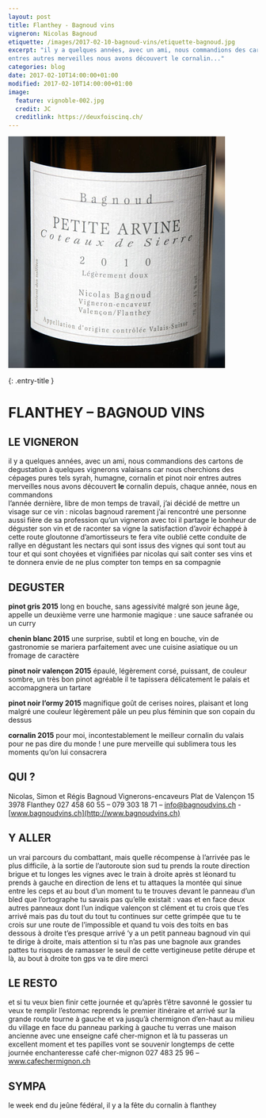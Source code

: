```yaml
---
layout: post
title: Flanthey - Bagnoud vins
vigneron: Nicolas Bagnoud
etiquette: /images/2017-02-10-bagnoud-vins/etiquette-bagnoud.jpg
excerpt: "il y a quelques années, avec un ami, nous commandions des cartons de degustation à quelques vignerons valaisans car nous cherchions des cépages pures tels syrah, humagne, cornalin et pinot noir
entres autres merveilles nous avons découvert le cornalin..."
categories: blog
date: 2017-02-10T14:00:00+01:00
modified: 2017-02-10T14:00:00+01:00
image:
  feature: vignoble-002.jpg
  credit: JC
  creditlink: https://deuxfoiscinq.ch/
---
```



![étiquette bagnoud vins](/images/2017-02-10-bagnoud-vins/etiquette-bagnoud.jpg)

{: .entry-title }
# FLANTHEY – BAGNOUD VINS

## LE VIGNERON
il y a quelques années, avec un ami, nous commandions des cartons de degustation à quelques vignerons valaisans car nous cherchions des cépages pures tels syrah, humagne, cornalin et pinot noir
entres autres merveilles nous avons découvert **le** cornalin
depuis, chaque année, nous en commandons  
l’année dernière, libre de mon temps de travail, j’ai décidé de mettre un visage sur ce vin : nicolas bagnoud
rarement j’ai rencontré une personne aussi fière de sa profession qu’un vigneron
avec toi il partage le bonheur de déguster son vin et de raconter sa vigne
la satisfaction d’avoir échappé à cette route gloutonne d’amortisseurs te fera vite oublié cette conduite de rallye en dégustant les nectars qui sont issus des vignes qui sont tout au tour et qui sont choyées et vignifiées par nicolas qui sait conter ses vins et te donnera envie de ne plus compter ton temps en sa compagnie

## DEGUSTER
**pinot gris 2015**
long en bouche, sans agessivité malgré son jeune âge, appelle un deuxième verre
une harmonie magique : une sauce safranée ou un curry

**chenin blanc 2015**
une surprise, subtil et long en bouche, vin de gastronomie
se mariera parfaitement avec une cuisine asiatique ou un fromage de caractère

**pinot noir valençon 2015**
épaulé, légèrement corsé, puissant, de couleur sombre, un très bon pinot
agréable il te tapissera délicatement le palais et accomapgnera un tartare

**pinot noir l’ormy 2015**
magnifique goût de cerises noires, plaisant et long malgré une couleur légèrement pâle un peu plus féminin que son copain du dessus

**cornalin 2015**
pour moi, incontestablement le meilleur cornalin du valais pour ne pas dire du monde !
une pure merveille qui sublimera tous les moments qu’on lui consacrera

## QUI ?
Nicolas, Simon et Régis Bagnoud
Vignerons-encaveurs
Plat de Valençon 15
3978 Flanthey
027 458 60 55 – 079 303 18 71 – info@bagnoudvins.ch - [www.bagnoudvins.ch](http://www.bagnoudvins.ch)

## Y ALLER
un vrai parcours du combattant, mais quelle récompense à l’arrivée
pas le plus difficile, à la sortie de l’autoroute sion sud tu prends la route direction brigue et tu longes les vignes avec le train à droite
après st léonard tu prends à gauche en direction de lens et tu attaques la montée qui sinue entre les ceps et au bout d’un moment tu te trouves devant le panneau d’un bled que l’ortographe tu savais pas qu’elle existait : vaas et en face deux autres panneaux dont l’un indique valençon st clément et tu crois que t’es arrivé mais pas du tout du tout tu continues sur cette grimpée que tu te crois sur une route de l’impossible et quand tu vois des toits en bas dessous à droite t’es presque arrivé
‘y a un petit panneau bagnoud vin qui te dirige à droite, mais attention si tu n’as pas une bagnole aux grandes pattes tu risques de ramasser le seuil de cette vertigineuse petite dérupe
et là, au bout à droite ton gps va te dire merci

## LE RESTO
et si tu veux bien finir cette journée et qu’après t’être savonné le gossier tu veux te remplir l’estomac reprends le premier itinéraire et arrivé sur la grande route tourne à gauche et va jusqu’à chermignon d’en-haut au milieu du village en face du panneau parking à gauche tu verras une maison ancienne avec une enseigne café cher-mignon
et là tu passeras un excellent moment et tes papilles vont se souvenir longtemps de cette journée enchanteresse
café cher-mignon 027 483 25 96 – www.cafechermignon.ch

## SYMPA
le week end du jeûne fédéral, il y a la fête du cornalin à flanthey
